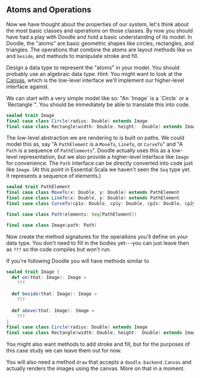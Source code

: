 ## Atoms and Operations

Now we have thought about the properties of our system, let's think about the most basic classes and operations on those classes. By now you should have had a play with Doodle and hold a basic understanding of its model. In Doodle, the "atoms" are basic geometric shapes like circles, rectangles, and triangles. The operations that combine the atoms are layout methods like `on` and `beside`, and methods to manipulate stroke and fill.

Design a data type to represent the "atoms" in your model. You should probably use an algebraic data type. Hint: You might want to look at the [Canvas](https://github.com/underscoreio/doodle-case-study/blob/master/shared/src/main/scala/doodle/backend/Canvas.scala), which is the low-level interface we'll implement our higher-level interface against.

<div class="solution">
We can start with a very simple model like so: "An `Image` is a `Circle` or a `Rectangle`". You should be immediately be able to translate this into code.

```scala
sealed trait Image
final case class Circle(radius: Double) extends Image
final case class Rectangle(width: Double, height:  Double) extends Image
```

The low-level abstraction we are rendering to is built on paths. We could model this as, say "A `PathElement` is a `MoveTo`, `LineTo`, or `CurveTo`" and "A `Path` is a sequence of `PathElements`". Doodle actually uses this as a low-level representation, but we also provide a higher-level interface like `Image` for convenience. The `Path` interface can be directly converted into code just like `Image`. (At this point in Essential Scala we haven't seen the `Seq` type yet. It represents a sequence of elements.)

```scala
sealed trait PathElement
final case class MoveTo(x: Double, y: Double) extends PathElement
final case class LineTo(x: Double, y: Double) extends PathElement
final case class CurveTo(cp1x: Double, cp1y: Double, cp2x: Double, cp2y: Double, endX: Double, endY: Double) extends PathElement

final case class Path(elements: Seq[PathElement])

final case class Image(path: Path)
```
</div> 

Now create the method signatures for the operations you'll define on your data type. You don't need to fill in the bodies yet---you can just leave then as `???` so the code compiles but won't run.

<div class="solution">
If you're following Doodle you will have methods similar to

```scala
sealed trait Image {
  def on(that: Image): Image =
    ???
  
  def beside(that: Image): Image =
    ???
  
  def above(that: Image): Image =
    ???
}
final case class Circle(radius: Double) extends Image
final case class Rectangle(width: Double, height:  Double) extends Image
```

You might also want methods to add stroke and fill, but for the purposes of this case study we can leave them out for now.
</div>

You will also need a method `draw` that accepts a `doodle.backend.Canvas` and actually renders the images using the canvas. More on that in a moment.
